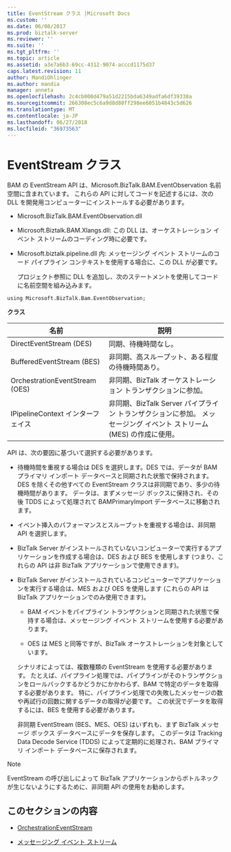 ```yaml
---
title: EventStream クラス |Microsoft Docs
ms.custom: ''
ms.date: 06/08/2017
ms.prod: biztalk-server
ms.reviewer: ''
ms.suite: ''
ms.tgt_pltfrm: ''
ms.topic: article
ms.assetid: a3e7a6b3-69cc-4312-9074-acccd1175d37
caps.latest.revision: 11
author: MandiOhlinger
ms.author: mandia
manager: anneta
ms.openlocfilehash: 2c4cb000d479a51d2215bda6349adfa6df39338a
ms.sourcegitcommit: 266308ec5c6a9d8d80ff298ee6051b4843c5d626
ms.translationtype: MT
ms.contentlocale: ja-JP
ms.lasthandoff: 06/27/2018
ms.locfileid: "36973563"
---
```

# <a name="eventstream-classes"></a>EventStream クラス
BAM の EventStream API は、Microsoft.BizTalk.BAM.EventObservation 名前空間に含まれています。 これらの API に対してコードを記述するには、次の DLL を開発用コンピューターにインストールする必要があります。  
  
- Microsoft.BizTalk.BAM.EventObservation.dll  
  
- Microsoft.Biztalk.BAM.Xlangs.dll: この DLL は、オーケストレーション イベント ストリームのコーディング時に必要です。  
  
- Microsoft.biztalk.pipeline.dll 内: メッセージング イベント ストリームのコード パイプライン コンテキストを使用する場合に、この DLL が必要です。  
  
  プロジェクト参照に DLL を追加し、次のステートメントを使用してコードに名前空間を組み込みます。  
  
```  
using Microsoft.BizTalk.Bam.EventObservation;  
```  
  
 **クラス**  
  
|名前|説明|  
|----------|-----------------|  
|DirectEventStream (DES)|同期、待機時間なし。|  
|BufferedEventStream (BES)|非同期、高スループット、ある程度の待機時間あり。|  
|OrchestrationEventStream (OES)|非同期、BizTalk オーケストレーション トランザクションに参加。|  
|IPipelineContext インターフェイス|非同期、BizTalk Server パイプライン トランザクションに参加。 メッセージング イベント ストリーム (MES) の作成に使用。|  
  
 API は、次の要因に基づいて選択する必要があります。  
  
- 待機時間を重視する場合は DES を選択します。DES では、データが BAM プライマリ インポート データベースと同期された状態で保持されます。 DES を除くその他すべての EventStream クラスは非同期であり、多少の待機時間があります。 データは、まずメッセージ ボックスに保持され、その後 TDDS によって処理されて BAMPrimaryImport データベースに移動されます。  
  
- イベント挿入のパフォーマンスとスループットを重視する場合は、非同期 API を選択します。  
  
- BizTalk Server がインストールされていないコンピューターで実行するアプリケーションを作成する場合は、DES および BES を使用します  (つまり、これらの API は非 BizTalk アプリケーションで使用できます)。  
  
- BizTalk Server がインストールされているコンピューターでアプリケーションを実行する場合は、MES および OES を使用します  (これらの API は BizTalk アプリケーションでのみ使用できます)。  
  
  -   BAM イベントをパイプライン トランザクションと同期された状態で保持する場合は、メッセージング イベント ストリームを使用する必要があります。  
  
  -   OES は MES と同等ですが、BizTalk オーケストレーションを対象としています。  
  
  シナリオによっては、複数種類の EventStream を使用する必要があります。 たとえば、パイプライン処理では、パイプラインがそのトランザクションをロールバックするかどうかにかかわらず、BAM で特定のデータを取得する必要があります。 特に、パイプライン処理での失敗したメッセージの数や再試行の回数に関するデータの取得が必要です。 この状況でデータを取得するには、BES を使用する必要があります。  
  
  非同期 EventStream (BES、MES、OES) はいずれも、まず BizTalk メッセージ ボックス データベースにデータを保存します。 このデータは Tracking Data Decode Service (TDDS) によって定期的に処理され、BAM プライマリ インポート データベースに保存されます。  
  
> [!NOTE]
>  EventStream の呼び出しによって BizTalk アプリケーションからボトルネックが生じないようにするために、非同期 API の使用をお勧めします。  
  
## <a name="in-this-section"></a>このセクションの内容  
  
-   [OrchestrationEventStream](../core/orchestrationeventstream.md)  
  
-   [メッセージング イベント ストリーム](../core/messaging-event-streams.md)